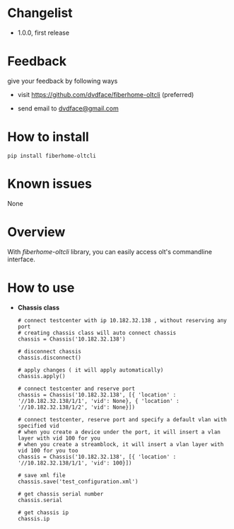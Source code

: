 # Changelist
* 1.0.0,  first release

# Feedback

give your feedback by following ways<br/>

* visit https://github.com/dvdface/fiberhome-oltcli (preferred)

* send email to dvdface@gmail.com
  

# How to install

`pip install fiberhome-oltcli`

# Known issues

None <br/>


# Overview

With *fiberhome-oltcli* library, you can easily access olt's commandline interface.<br/>

# How to use

* **Chassis class<br/>**
   
   ```
   # connect testcenter with ip 10.182.32.138 , without reserving any port
   # creating chassis class will auto connect chassis
   chassis = Chassis('10.182.32.138')

   # disconnect chassis
   chassis.disconnect()

   # apply changes ( it will apply automatically)
   chassis.apply()

   # connect testcenter and reserve port
   chassis = Chassis('10.182.32.138', [{ 'location' : '//10.182.32.138/1/1', 'vid': None}, { 'location' : '//10.182.32.138/1/2', 'vid': None}])

   # connect testcenter, reserve port and specify a default vlan with specified vid
   # when you create a device under the port, it will insert a vlan layer with vid 100 for you
   # when you create a streamblock, it will insert a vlan layer with vid 100 for you too
   chassis = Chassis('10.182.32.138', [{ 'location' : '//10.182.32.138/1/1', 'vid': 100}])

   # save xml file
   chassis.save('test_configuration.xml')

   # get chassis serial number
   chassis.serial

   # get chassis ip
   chassis.ip
   ```
